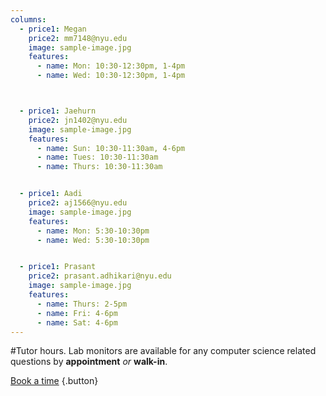 ```yaml
---
columns:
  - price1: Megan
    price2: mm7148@nyu.edu
    image: sample-image.jpg
    features:
      - name: Mon: 10:30-12:30pm, 1-4pm
      - name: Wed: 10:30-12:30pm, 1-4pm



  - price1: Jaehurn
    price2: jn1402@nyu.edu
    image: sample-image.jpg
    features:
      - name: Sun: 10:30-11:30am, 4-6pm
      - name: Tues: 10:30-11:30am  
      - name: Thurs: 10:30-11:30am   


  - price1: Aadi
    price2: aj1566@nyu.edu
    image: sample-image.jpg
    features:
      - name: Mon: 5:30-10:30pm
      - name: Wed: 5:30-10:30pm


  - price1: Prasant
    price2: prasant.adhikari@nyu.edu
    image: sample-image.jpg
    features:
      - name: Thurs: 2-5pm
      - name: Fri: 4-6pm
      - name: Sat: 4-6pm
---
```

#Tutor hours.
Lab monitors are available for any computer science related questions by **appointment** *or* **walk-in**.


[Book a time](/appointments) {.button}

